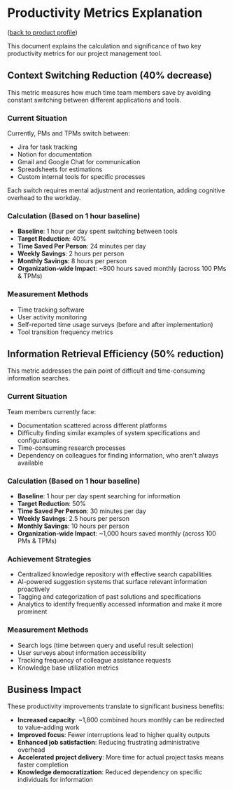 # Productivity Metrics Explanation
([back to product profile](product-profile.md))

This document explains the calculation and significance of two key productivity metrics for our project management tool.

## Context Switching Reduction (40% decrease)

This metric measures how much time team members save by avoiding constant switching between different applications and tools.

### Current Situation
Currently, PMs and TPMs switch between:
- Jira for task tracking
- Notion for documentation
- Gmail and Google Chat for communication
- Spreadsheets for estimations
- Custom internal tools for specific processes

Each switch requires mental adjustment and reorientation, adding cognitive overhead to the workday.

### Calculation (Based on 1 hour baseline)
- **Baseline**: 1 hour per day spent switching between tools
- **Target Reduction**: 40%
- **Time Saved Per Person**: 24 minutes per day
- **Weekly Savings**: 2 hours per person
- **Monthly Savings**: 8 hours per person
- **Organization-wide Impact**: ~800 hours saved monthly (across 100 PMs & TPMs)

### Measurement Methods
- Time tracking software
- User activity monitoring
- Self-reported time usage surveys (before and after implementation)
- Tool transition frequency metrics

## Information Retrieval Efficiency (50% reduction)

This metric addresses the pain point of difficult and time-consuming information searches.

### Current Situation
Team members currently face:
- Documentation scattered across different platforms
- Difficulty finding similar examples of system specifications and configurations
- Time-consuming research processes
- Dependency on colleagues for finding information, who aren't always available

### Calculation (Based on 1 hour baseline)
- **Baseline**: 1 hour per day spent searching for information
- **Target Reduction**: 50%
- **Time Saved Per Person**: 30 minutes per day
- **Weekly Savings**: 2.5 hours per person
- **Monthly Savings**: 10 hours per person
- **Organization-wide Impact**: ~1,000 hours saved monthly (across 100 PMs & TPMs)

### Achievement Strategies
- Centralized knowledge repository with effective search capabilities
- AI-powered suggestion systems that surface relevant information proactively
- Tagging and categorization of past solutions and specifications
- Analytics to identify frequently accessed information and make it more prominent

### Measurement Methods
- Search logs (time between query and useful result selection)
- User surveys about information accessibility
- Tracking frequency of colleague assistance requests
- Knowledge base utilization metrics

## Business Impact

These productivity improvements translate to significant business benefits:
- **Increased capacity**: ~1,800 combined hours monthly can be redirected to value-adding work
- **Improved focus**: Fewer interruptions lead to higher quality outputs
- **Enhanced job satisfaction**: Reducing frustrating administrative overhead
- **Accelerated project delivery**: More time for actual project tasks means faster completion
- **Knowledge democratization**: Reduced dependency on specific individuals for information


